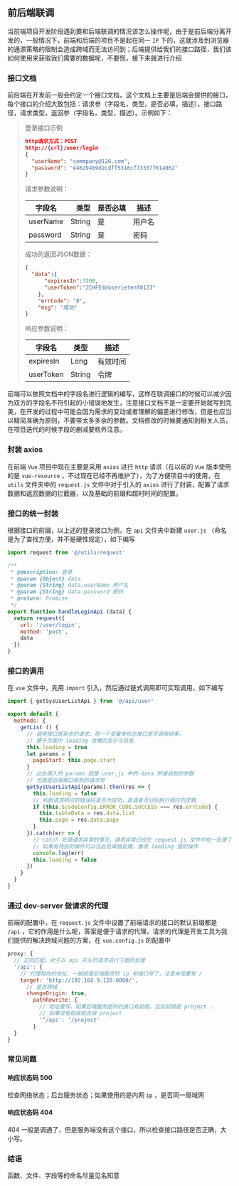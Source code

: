 ## 前后端联调
当前端项目开发阶段遇到要和后端联调的情况该怎么操作呢，由于是前后端分离开发的，一般情况下，前端和后端的项目不是起在同一 `IP` 下的，这就涉及到浏览器的通源策略的限制会造成跨域而无法访问到；后端提供给我们的接口路径，我们该如何使用来获取我们需要的数据呢，不要慌，接下来就进行介绍

<!--more-->

### 接口文档

前后端在开发前一般会约定一个接口文档，这个文档上主要是后端会提供的接口，每个接口的介绍大致包括：请求参（字段名，类型，是否必填，描述），接口路径，请求类型，返回参（字段名，类型，描述）。示例如下：

> 登录接口示例
>
> ```json
> http请求方式：POST
> http://{url}/user/login
> {
> 	"userName": "commpany@126.com",
> 	"password": "e4629469d2cdff5316cf733377614062"
> }
> ```
>
> 请求参数说明：
>
> | **字段名** | **类型** | **是否必填** | **描述** |
> | ---------- | -------: | ------------ | -------- |
> | userName   |   String | 是           | 用户名   |
> | password   |   String | 是           | 密码     |
>
> 成功的返回JSON数据：
>
> ```json
> {    
> 	"data":{
>     	"expiresIn":7200,
>     	"userToken":"ZCHFEdduserietenf0123"
>     },
>     "errCode": "0",
>     "msg": "成功"
> }
> ```
>
> 响应参数说明：
>
> | **字段名** | **类型** | **描述** |
> | ---------- | -------- | -------- |
> | expiresIn  | Long     | 有效时间 |
> | userToken  | String   | 令牌     |

前端可以依照文档中的字段名进行逻辑的编写，这样在联调接口的时候可以减少因为双方的字段名不符引起的小错误地发生，注意接口文档不是一定要开始就写到完美，在开发的过程中可能会因为需求的变动或者理解的偏差进行修改，但是也应当以精简准确为原则，不要带太多多余的参数。文档修改的时候要通知到相关人员，在项目迭代的时候字段的删减要格外注意。

### 封装 axios

在前端 `Vue` 项目中现在主要是采用 `axios` 进行 `http` 请求（在以前的 `Vue` 版本使用的是 `vue-resource` ，不过现在已经不再维护了），为了方便项目中的使用，在 `utils` 文件夹中的 `request.js` 文件中对于引入的 `axios` 进行了封装，配置了请求数据和返回数据的拦截器，以及基础的前缀和超时时间的配置。

### 接口的统一封装

根据接口的前缀，以上述的登录接口为例，在 `api` 文件夹中新建 `user.js` （命名是为了查找方便，并不是硬性规定），如下编写

```js
import request from '@/utils/request'

/**
 * @description: 登录
 * @param {Object} data
 * @param {String} data.userName 用户名
 * @param {String} data.password 密码
 * @return: Promise
 */
export function handleLoginApi (data) {
  return request({
    url: '/user/login',
    method: 'post',
    data
  })
}
```

### 接口的调用

在 `vue` 文件中，先用 `import` 引入，然后通过链式调用即可实现调用，如下编写

```js
import { getSysUserListApi } from '@/api/user'

export default {
  methods: {
    getList () {
      // 调用接口是异步的请求，用一个变量来标志接口是否调用结束，
      // 便于页面中 loading 效果的显示与结束
      this.loading = true
      let params = {
        pageStart: this.page.start
      }
      // 此处填入的 params 就是 user.js 中的 data 所接收到的参数
      // 也就是后端接口收到的请求参
      getSysUserListApi(params).then(res => {
        this.loading = false
        // 判断请求响应的错误码是否为成功，是或者否分别执行相应的逻辑
        if (this.$codeConfig.ERROR_CODE.SUCCESS === res.errCode) {
          this.tableData = res.data.list
          this.page = res.data.page
        }
      }).catch(err => {
        // catch 处理请求异常的情况，请求异常已经在 request.js 文件中统一处理了，
        // 如果有特别的操作可以在此处单独处理，像改 loading 值的操作
        console.log(err)
        this.loading = false
      })
    }
  }
}
```

### 通过 dev-server 做请求的代理

前端的配置中，在 `request.js` 文件中设置了前端请求的接口的默认前缀都是 `/api` ，它的作用是什么呢，答案是便于请求的代理，请求的代理是开发工具为我们提供的解决跨域问题的方案，在 `vue.config.js` 的配置中

```js
proxy: {
  // 正则匹配，对于以 api 开头的请求进行下面的处理
  '/api': {
    // 代理指向的地址，一般就是后端服务的 ip 和端口号了，注意末尾要有 /
    target: 'http://192.168.9.120:8080/',
      // 是否跨域
      changeOrigin: true,
        pathRewrite: {
          // 地址重写，如果后端服务提供的接口有前缀，比如前缀是 project ，
          // 如果没有前缀就去掉 project
          '^/api': '/project'
        }
  }
}
```

### 常见问题

#### 响应状态码 500 

检查网络状态；后台服务状态；如果使用的是内网 `ip` ，是否同一局域网

#### 响应状态码 404

404 一般是调通了，但是服务端没有这个接口，所以检查接口路径是否正确，大小写。

### 结语

函数、文件、字段等的命名尽量见名知意
